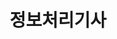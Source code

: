---
title: "정보처리기사"
layout: category
permalink: /cs/eip/
author_profile: true
taxonomy: 정보처리기사
sidebar:
  nav: "categories"
---